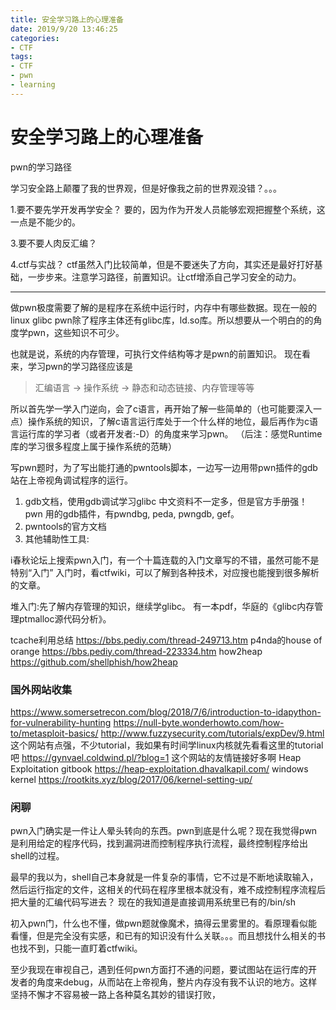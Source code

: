 ```yaml
---
title: 安全学习路上的心理准备
date: 2019/9/20 13:46:25
categories:
- CTF
tags:
- CTF
- pwn
- learning
---
```


# 安全学习路上的心理准备
pwn的学习路径

<!-- more -->

学习安全路上颠覆了我的世界观，但是好像我之前的世界观没错？。。。

1.要不要先学开发再学安全？
要的，因为作为开发人员能够宏观把握整个系统，这一点是不能少的。

3.要不要人肉反汇编？

4.ctf与实战？
ctf虽然入门比较简单，但是不要迷失了方向，其实还是最好打好基础，一步步来。注意学习路径，前置知识。让ctf增添自己学习安全的动力。

***

做pwn极度需要了解的是程序在系统中运行时，内存中有哪些数据。现在一般的linux glibc pwn除了程序主体还有glibc库，ld.so库。所以想要从一个明白的的角度学pwn，这些知识不可少。

也就是说，系统的内存管理，可执行文件结构等才是pwn的前置知识。
现在看来，学习pwn的学习路径应该是
> 汇编语言 -> 操作系统 -> 静态和动态链接、内存管理等等

所以首先学一学入门逆向，会了c语言，再开始了解一些简单的（也可能要深入一点）操作系统的知识，了解c语言运行库处于一个什么样的地位，最后再作为c语言运行库的学习者（或者开发者:-D）的角度来学习pwn。
（后注：感觉Runtime库的学习很多程度上属于操作系统的范畴）

写pwn题时，为了写出能打通的pwntools脚本，一边写一边用带pwn插件的gdb站在上帝视角调试程序的运行。

1. gdb文档，使用gdb调试学习glibc
 中文资料不一定多，但是官方手册强！
 pwn 用的gdb插件，有pwndbg, peda, pwngdb, gef。
2. pwntools的官方文档
3. 其他辅助性工具:


i春秋论坛上搜索pwn入门，有一个十篇连载的入门文章写的不错，虽然可能不是特别“入门”
入门时，看ctfwiki，可以了解到各种技术，对应搜也能搜到很多解析的文章。

堆入门:先了解内存管理的知识，继续学glibc。
有一本pdf，华庭的《glibc内存管理ptmalloc源代码分析》。

tcache利用总结
https://bbs.pediy.com/thread-249713.htm
p4nda的house of orange 
https://bbs.pediy.com/thread-223334.htm
how2heap
https://github.com/shellphish/how2heap

### 国外网站收集
https://www.somersetrecon.com/blog/2018/7/6/introduction-to-idapython-for-vulnerability-hunting
https://null-byte.wonderhowto.com/how-to/metasploit-basics/
http://www.fuzzysecurity.com/tutorials/expDev/9.html
这个网站有点强，不少tutorial，我如果有时间学linux内核就先看看这里的tutorial吧
https://gynvael.coldwind.pl/?blog=1
这个网站的友情链接好多啊
Heap Exploitation gitbook
https://heap-exploitation.dhavalkapil.com/
windows kernel
https://rootkits.xyz/blog/2017/06/kernel-setting-up/


### 闲聊
pwn入门确实是一件让人晕头转向的东西。pwn到底是什么呢？现在我觉得pwn是利用给定的程序代码，找到漏洞进而控制程序执行流程，最终控制程序给出shell的过程。


最早的我以为，shell自己本身就是一件复杂的事情，它不过是不断地读取输入，然后运行指定的文件，这相关的代码在程序里根本就没有，难不成控制程序流程后把大量的汇编代码写进去？
现在的我知道是直接调用系统里已有的/bin/sh

初入pwn门，什么也不懂，做pwn题就像魔术，搞得云里雾里的。看原理看似能看懂，但是完全没有实感，和已有的知识没有什么关联。。。而且想找什么相关的书也找不到，只能一直盯着ctfwiki。

至少我现在审视自己，遇到任何pwn方面打不通的问题，要试图站在运行库的开发者的角度来debug，从而站在上帝视角，整片内存没有我不认识的地方。这样坚持不懈才不容易被一路上各种莫名其妙的错误打败，




